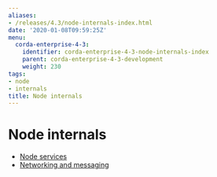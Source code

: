 ```yaml
---
aliases:
- /releases/4.3/node-internals-index.html
date: '2020-01-08T09:59:25Z'
menu:
  corda-enterprise-4-3:
    identifier: corda-enterprise-4-3-node-internals-index
    parent: corda-enterprise-4-3-development
    weight: 230
tags:
- node
- internals
title: Node internals
---
```



# Node internals



* [Node services](node-services.md)
* [Networking and messaging](messaging.md)
